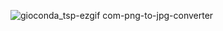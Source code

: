 ![gioconda_tsp-ezgif com-png-to-jpg-converter](https://github.com/user-attachments/assets/5916f3bc-4cbc-4065-b2d0-af0732a7f9d9)
